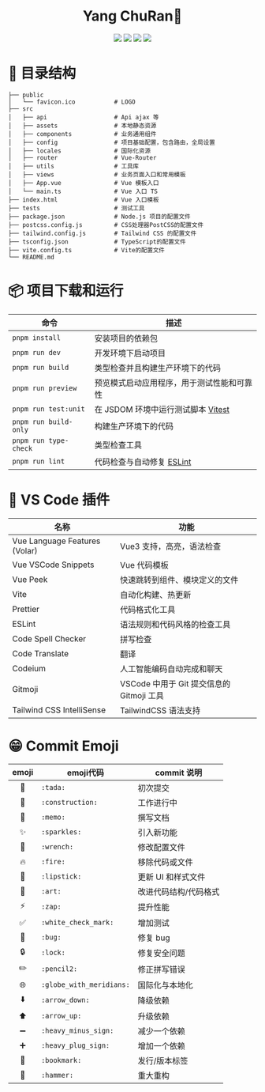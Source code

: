 <h1 align="center">Yang ChuRan👼</h1>

<p align="center">
	<a href="https://github.com/monkeyDyang/yangchuran"><img src="https://img.shields.io/github/watchers/monkeyDyang/yangchuran?style=social"></a>
  <a href="https://github.com/monkeyDyang/yangchuran"><img src="https://img.shields.io/github/forks/monkeyDyang/yangchuran?style=social"></a>
  <a href="https://github.com/monkeyDyang/yangchuran"><img src="https://img.shields.io/github/stars/monkeyDyang/yangchuran?style=social"></a>
	<a href="https://github.com/monkeyDyang/yangchuran"><img src="https://img.shields.io/github/last-commit/monkeyDyang/yangchuran?logo=github"></a>
</p>

# 🌵 目录结构

```
├── public
│   └── favicon.ico           # LOGO
├── src
│   ├── api                   # Api ajax 等
│   ├── assets                # 本地静态资源
│   ├── components            # 业务通用组件
│   ├── config                # 项目基础配置，包含路由，全局设置
│   ├── locales               # 国际化资源
│   ├── router                # Vue-Router
│   ├── utils                 # 工具库
│   ├── views                 # 业务页面入口和常用模板
│   ├── App.vue               # Vue 模板入口
│   └── main.ts               # Vue 入口 TS
├── index.html                # Vue 入口模板
├── tests                     # 测试工具
├── package.json              # Node.js 项目的配置文件
├── postcss.config.js         # CSS处理器PostCSS的配置文件
├── tailwind.config.js        # Tailwind CSS 的配置文件
├── tsconfig.json             # TypeScript的配置文件
├── vite.config.ts            # Vite的配置文件
└── README.md

```

# 📦 项目下载和运行

| 命令                  | 描述                                                      |
| --------------------- | --------------------------------------------------------- |
| `pnpm install`        | 安装项目的依赖包                                          |
| `pnpm run dev`        | 开发环境下启动项目                                        |
| `pnpm run build`      | 类型检查并且构建生产环境下的代码                          |
| `pnpm run preview`    | 预览模式启动应用程序，用于测试性能和可靠性                |
| `pnpm run test:unit`  | 在 JSDOM 环境中运行测试脚本 [Vitest](https://vitest.dev/) |
| `pnpm run build-only` | 构建生产环境下的代码                                      |
| `pnpm run type-check` | 类型检查工具                                              |
| `pnpm run lint`       | 代码检查与自动修复 [ESLint](https://eslint.org/)          |

# 🧩 VS Code 插件

| 名称                          | 功能                                      |
| ----------------------------- | ----------------------------------------- |
| Vue Language Features (Volar) | Vue3 支持，高亮，语法检查                 |
| Vue VSCode Snippets           | Vue 代码模板                              |
| Vue Peek                      | 快速跳转到组件、模块定义的文件            |
| Vite                          | 自动化构建、热更新                        |
| Prettier                      | 代码格式化工具                            |
| ESLint                        | 语法规则和代码风格的检查工具              |
| Code Spell Checker            | 拼写检查                                  |
| Code Translate                | 翻译                                      |
| Codeium                       | 人工智能编码自动完成和聊天                |
| Gitmoji                       | VSCode 中用于 Git 提交信息的 Gitmoji 工具 |
| Tailwind CSS IntelliSense     | TailwindCSS 语法支持                      |

# 😁 Commit Emoji

|         emoji          | emoji代码                    | commit 说明           |
| :--------------------: | ---------------------------- | --------------------- |
|         :tada:         | ```:tada:```                 | 初次提交              |
|     :construction:     | ```:construction:```         | 工作进行中            |
|         :memo:         | ```:memo:```                 | 撰写文档              |
|       :sparkles:       | ```:sparkles:```             | 引入新功能            |
|        :wrench:        | ```:wrench:```               | 修改配置文件          |
|         :fire:         | ```:fire:```                 | 移除代码或文件        |
|       :lipstick:       | ```:lipstick:```             | 更新 UI 和样式文件    |
|         :art:          | ```:art:```                  | 改进代码结构/代码格式 |
|         :zap:          | ```:zap:```                  | 提升性能              |
|   :white_check_mark:   | ```:white_check_mark:```     | 增加测试              |
|         :bug:          | ```:bug:```                  | 修复 bug              |
|         :lock:         | ```:lock:```                 | 修复安全问题          |
|       :pencil2:        | ```:pencil2:```              | 修正拼写错误          |
| :globe_with_meridians: | ```:globe_with_meridians:``` | 国际化与本地化        |
|      :arrow_down:      | ```:arrow_down:```           | 降级依赖              |
|       :arrow_up:       | ```:arrow_up:```             | 升级依赖              |
|   :heavy_minus_sign:   | ```:heavy_minus_sign:```     | 减少一个依赖          |
|   :heavy_plus_sign:    | ```:heavy_plug_sign:```      | 增加一个依赖          |
|       :bookmark:       | ```:bookmark:```             | 发行/版本标签         |
|        :hammer:        | ```:hammer:```               | 重大重构              |
